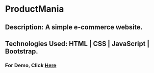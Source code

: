 ﻿# ProductMania

## Description: A simple e-commerce website.
## Technologies Used: HTML | CSS | JavaScript | Bootstrap.

### For Demo, Click <a href="https://sob7yy.github.io/ProductMania/">Here</a>
